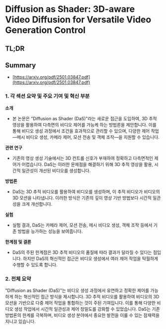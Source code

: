 # Diffusion as Shader: 3D-aware Video Diffusion for Versatile Video Generation Control
## TL;DR
## Summary
- [https://arxiv.org/pdf/2501.03847.pdf](https://arxiv.org/pdf/2501.03847.pdf)

### 1. 각 섹션 요약 및 주요 기여 및 혁신 부분

**소개**
- 본 논문은 "Diffusion as Shader (DaS)"라는 새로운 접근을 도입하여, 3D 추적 영상을 활용하여 다측면의 비디오 제어를 가능케 하는 방법론을 제안합니다. 이를 통해 비디오 생성 과정에서 조건을 효과적으로 관리할 수 있으며, 다양한 제어 작업—메시 비디오 생성, 카메라 제어, 모션 전송 및 객체 조작—을 지원할 수 있습니다.

**관련 연구**
- 기존의 영상 생성 기술에서는 3D 컨트롤 신호가 부재하여 정확하고 다측면적인 제어가 어렵습니다. DaS는 이러한 문제점을 해결하기 위해 3D 추적 영상을 활용, 시간적 일관성이 개선된 비디오를 생성합니다.

**방법론**
- DaS는 3D 추적 비디오를 활용하여 비디오를 생성하며, 이 추적 비디오가 비디오의 3D 모션을 나타냅니다. 이러한 방식은 기존의 깊이 영상 기반 방법보다 시간적 일관성을 크게 개선합니다.

**실험**
- 실험 결과, DaS는 카메라 제어, 모션 전송, 메시 비디오 생성, 객체 조작 등에서 기존 방법을 능가하는 성능을 보여줍니다.

**한계점 및 결론**
- DaS의 주된 한계점은 3D 추적 비디오의 품질에 따라 결과가 달라질 수 있다는 점입니다. 하지만 DaS의 혁신적인 접근은 비디오 생성에서 여러 제어 작업을 탁월하게 수행할 수 있도록 합니다.

### 2. 전체 요약

"Diffusion as Shader (DaS)"는 비디오 생성 과정에서 유연하고 정확한 제어를 가능하게 하는 혁신적인 접근 방식을 제시합니다. 3D 추적 비디오를 활용하여 비디오의 3D 모션을 기반으로 다중 제어 작업을 통합하는 것이 주된 기여입니다. 이를 통해 다양한 비디오 생성 작업에서 시간적 일관성과 제어 정밀도를 강화할 수 있었습니다. DaS는 기존 방법론의 한계를 극복하며, 비디오 생성 분야에서 중요한 발전을 이룰 수 있는 잠재력을 지니고 있습니다.